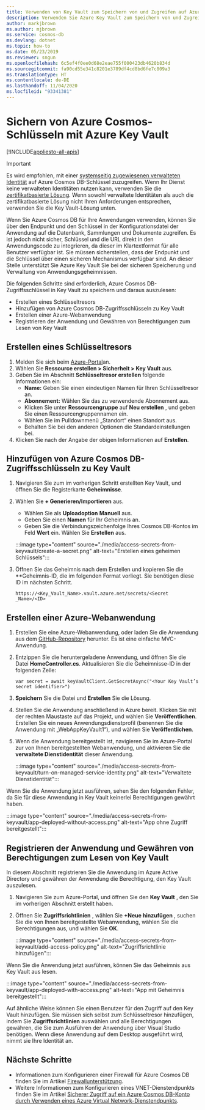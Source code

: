 ```yaml
---
title: Verwenden von Key Vault zum Speichern von und Zugreifen auf Azure Cosmos DB-Schlüssel
description: Verwenden Sie Azure Key Vault zum Speichern von und Zugreifen auf Azure Cosmos DB-Verbindungszeichenfolgen, -Schlüssel und -Endpunkte.
author: markjbrown
ms.author: mjbrown
ms.service: cosmos-db
ms.devlang: dotnet
ms.topic: how-to
ms.date: 05/23/2019
ms.reviewer: sngun
ms.openlocfilehash: 6c5ef4f0ee0d68e2eae755f000423db4620b834d
ms.sourcegitcommit: fa90cd55e341c8201e3789df4cd8bd6fe7c809a3
ms.translationtype: HT
ms.contentlocale: de-DE
ms.lasthandoff: 11/04/2020
ms.locfileid: "93341381"
---
```

# <a name="secure-azure-cosmos-keys-using-azure-key-vault"></a>Sichern von Azure Cosmos-Schlüsseln mit Azure Key Vault 
[!INCLUDE[appliesto-all-apis](includes/appliesto-all-apis.md)]

>[!IMPORTANT]
> Es wird empfohlen, mit einer [systemseitig zugewiesenen verwalteten Identität](managed-identity-based-authentication.md) auf Azure Cosmos DB-Schlüssel zuzugreifen. Wenn Ihr Dienst keine verwalteten Identitäten nutzen kann, verwenden Sie die [zertifikatbasierte Lösung](certificate-based-authentication.md). Wenn sowohl verwaltete Identitäten als auch die zertifikatbasierte Lösung nicht Ihren Anforderungen entsprechen, verwenden Sie die Key Vault-Lösung unten.

Wenn Sie Azure Cosmos DB für Ihre Anwendungen verwenden, können Sie über den Endpunkt und den Schlüssel in der Konfigurationsdatei der Anwendung auf die Datenbank, Sammlungen und Dokumente zugreifen.  Es ist jedoch nicht sicher, Schlüssel und die URL direkt in den Anwendungscode zu integrieren, da dieser im Klartextformat für alle Benutzer verfügbar ist. Sie müssen sicherstellen, dass der Endpunkt und die Schlüssel über einen sicheren Mechanismus verfügbar sind. An dieser Stelle unterstützt Sie Azure Key Vault Sie bei der sicheren Speicherung und Verwaltung von Anwendungsgeheimnissen.

Die folgenden Schritte sind erforderlich, Azure Cosmos DB-Zugriffsschlüssel in Key Vault zu speichern und daraus auszulesen:

* Erstellen eines Schlüsseltresors  
* Hinzufügen von Azure Cosmos DB-Zugriffsschlüsseln zu Key Vault  
* Erstellen einer Azure-Webanwendung  
* Registrieren der Anwendung und Gewähren von Berechtigungen zum Lesen von Key Vault  


## <a name="create-a-key-vault"></a>Erstellen eines Schlüsseltresors

1. Melden Sie sich beim [Azure-Portal](https://portal.azure.com/)an.  
2. Wählen Sie **Ressource erstellen > Sicherheit > Key Vault** aus.  
3. Geben Sie im Abschnitt **Schlüsseltresor erstellen** folgende Informationen ein:  
   * **Name:** Geben Sie einen eindeutigen Namen für Ihren Schlüsseltresor an.  
   * **Abonnement:** Wählen Sie das zu verwendende Abonnement aus.  
   * Klicken Sie unter **Ressourcengruppe** auf **Neu erstellen** , und geben Sie einen Ressourcengruppennamen ein.  
   * Wählen Sie im Pulldownmenü „Standort“ einen Standort aus.  
   * Behalten Sie bei den anderen Optionen die Standardeinstellungen bei.  
4. Klicken Sie nach der Angabe der obigen Informationen auf **Erstellen**.  

## <a name="add-azure-cosmos-db-access-keys-to-the-key-vault"></a>Hinzufügen von Azure Cosmos DB-Zugriffsschlüsseln zu Key Vault
1. Navigieren Sie zum im vorherigen Schritt erstellten Key Vault, und öffnen Sie die Registerkarte **Geheimnisse**.  
2. Wählen Sie **+ Generieren/Importieren** aus. 

   * Wählen Sie als **Uploadoption** **Manuell** aus.
   * Geben Sie einen **Namen** für Ihr Geheimnis an.
   * Geben Sie die Verbindungszeichenfolge Ihres Cosmos DB-Kontos im Feld **Wert** ein. Wählen Sie **Erstellen** aus.

   :::image type="content" source="./media/access-secrets-from-keyvault/create-a-secret.png" alt-text="Erstellen eines geheimen Schlüssels":::

4. Öffnen Sie das Geheimnis nach dem Erstellen und kopieren Sie die **Geheimnis-ID, die im folgenden Format vorliegt. Sie benötigen diese ID im nächsten Schritt. 

   `https://<Key_Vault_Name>.vault.azure.net/secrets/<Secret _Name>/<ID>`

## <a name="create-an-azure-web-application"></a>Erstellen einer Azure-Webanwendung

1. Erstellen Sie eine Azure-Webanwendung, oder laden Sie die Anwendung aus dem [GitHub-Repository](https://github.com/Azure/azure-cosmosdb-dotnet/tree/master/Demo/keyvaultdemo) herunter. Es ist eine einfache MVC-Anwendung.  

2. Entzippen Sie die heruntergeladene Anwendung, und öffnen Sie die Datei **HomeController.cs**. Aktualisieren Sie die Geheimnisse-ID in der folgenden Zeile:

   `var secret = await keyVaultClient.GetSecretAsync("<Your Key Vault’s secret identifier>")`

3. **Speichern** Sie die Datei und **Erstellen** Sie die Lösung.  
4. Stellen Sie die Anwendung anschließend in Azure bereit. Klicken Sie mit der rechten Maustaste auf das Projekt, und wählen Sie **Veröffentlichen**. Erstellen Sie ein neues Anwendungsdienstprofil (benennen Sie die Anwendung mit „WebAppKeyVault1“), und wählen Sie **Veröffentlichen**.   

5. Wenn die Anwendung bereitgestellt ist, navigieren Sie im Azure-Portal zur von Ihnen bereitgestellten Webanwendung, und aktivieren Sie die **verwaltete Dienstidentität** dieser Anwendung.  

   :::image type="content" source="./media/access-secrets-from-keyvault/turn-on-managed-service-identity.png" alt-text="Verwaltete Dienstidentität":::

Wenn Sie die Anwendung jetzt ausführen, sehen Sie den folgenden Fehler, da Sie für diese Anwendung in Key Vault keinerlei Berechtigungen gewährt haben.

:::image type="content" source="./media/access-secrets-from-keyvault/app-deployed-without-access.png" alt-text="App ohne Zugriff bereitgestellt":::

## <a name="register-the-application--grant-permissions-to-read-the-key-vault"></a>Registrieren der Anwendung und Gewähren von Berechtigungen zum Lesen von Key Vault

In diesem Abschnitt registrieren Sie die Anwendung im Azure Active Directory und gewähren der Anwendung die Berechtigung, den Key Vault auszulesen. 

1. Navigieren Sie zum Azure-Portal, und öffnen Sie den **Key Vault** , den Sie im vorherigen Abschnitt erstellt haben.  

2. Öffnen Sie **Zugriffsrichtlinien** , wählen Sie **+Neue hinzufügen** , suchen Sie die von Ihnen bereitgestellte Webanwendung, wählen Sie die Berechtigungen aus, und wählen Sie **OK**.  

   :::image type="content" source="./media/access-secrets-from-keyvault/add-access-policy.png" alt-text="Zugriffsrichtlinie hinzufügen":::

Wenn Sie die Anwendung jetzt ausführen, können Sie das Geheimnis aus Key Vault aus lesen.

:::image type="content" source="./media/access-secrets-from-keyvault/app-deployed-with-access.png" alt-text="App mit Geheimnis bereitgestellt":::
 
Auf ähnliche Weise können Sie einen Benutzer für den Zugriff auf den Key Vault hinzufügen. Sie müssen sich selbst zum Schlüsseltresor hinzufügen, indem Sie **Zugriffsrichtlinien** auswählen und alle Berechtigungen gewähren, die Sie zum Ausführen der Anwendung über Visual Studio benötigen. Wenn diese Anwendung auf dem Desktop ausgeführt wird, nimmt sie Ihre Identität an.

## <a name="next-steps"></a>Nächste Schritte

* Informationen zum Konfigurieren einer Firewall für Azure Cosmos DB finden Sie im Artikel [Firewallunterstützung](how-to-configure-firewall.md).
* Weitere Informationen zum Konfigurieren eines VNET-Dienstendpunkts finden Sie im Artikel [Sicherer Zugriff auf ein Azure Cosmos DB-Konto durch Verwenden eines Azure Virtual Network-Dienstendpunkts](how-to-configure-vnet-service-endpoint.md).
